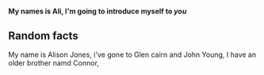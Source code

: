 #### My names is **Ali**, I'm going to introduce myself to _you_
## Random facts
My name is Alison Jones, i've gone to Glen cairn and John Young, I have an older brother namd Connor, 
